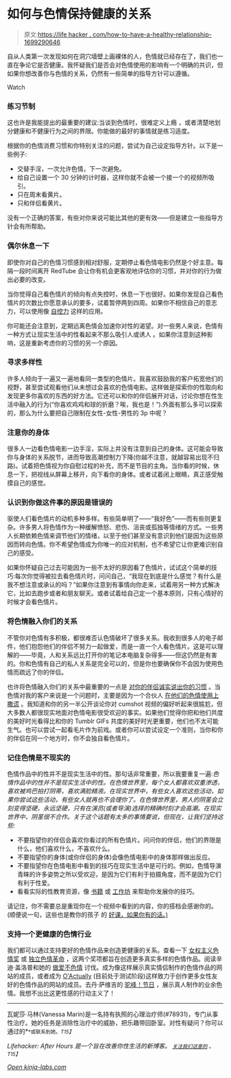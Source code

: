 # 如何与色情保持健康的关系

> 原文:[https://life hacker . com/how-to-have-a-healthy-relationship-1699290646](https://lifehacker.com/how-to-have-a-healthy-relationship-with-porn-1699290646)

自从人类第一次发现如何在洞穴墙壁上画裸体的人，色情就已经存在了，我们也一直在争论它是否健康。我怀疑我们是否会对色情使用的影响有一个明确的共识，但如果你想改善你与色情的关系，仍然有一些简单的指导方针可以遵循。

Watch

### 练习节制

这也许是我能提出的最重要的建议:当谈到色情时，很难定义上瘾 ，或者清楚地划分健康和不健康行为之间的界限。你能做的最好的事情就是练习适度。

根据你的色情消费习惯和你特别关注的问题，尝试为自己设定指导方针。以下是一些例子:

*   交替手淫，一次允许色情，下一次避免。
*   给自己设置一个 30 分钟的计时器，这样你就不会被一个接一个的视频所吸引。
*   只在周末看黄片。
*   只和伴侣看黄片。

没有一个正确的答案，有些对你来说可能比其他的更有效——但是建立一些指导方针会有所帮助。

### 偶尔休息一下

即使你对自己的色情习惯感到相对舒服，定期停止看色情电影仍然是个好主意。每隔一段时间离开 RedTube 会让你有机会更客观地评估你的习惯，并对你的行为做出必要的改变。

当你觉得自己看色情片的倾向有点失控时，休息一下也很好。如果你发现自己看色情片的次数比你愿意承认的要多，试着暂停两到四周。如果你不相信自己的意志力，可以使用像 [自控力](https://selfcontrolapp.com/) 这样的应用。

你可能还会注意到，定期远离色情会加速你对性的渴望。对一些男人来说，色情有一种方式让现实生活中的性看起来不那么吸引人或诱人 。如果你注意到这种影响，这是重新考虑你的习惯的另一个原因。

### 寻求多样性

许多人倾向于一遍又一遍地看同一类型的色情片。我喜欢鼓励我的客户拓宽他们的视野，甚至尝试观看他们从未想过会喜欢的色情电影。这样做是探索你的性取向和发现更多你喜欢的东西的好方法。它还可以和你的伴侣展开对话，讨论你想在性生活中融入的行为(“你喜欢鸡鸡和球的折磨？唉，我也是！”).外面有那么多可以探索的，那么为什么要把自己限制在女性-女性-男性的 3p 中呢？

### **注意你的身体**

很多人一边看色情电影一边手淫，实际上并没有注意到自己的身体。这可能会导致你与身体的关系脱节，进而导致高潮控制力下降(你越不注意，就越容易出现不归路)。试着把色情视为你自慰过程的补充，而不是节目的主角。当你看的时候，休息一下，把视线从屏幕上移开，向下看你的身体。或者试着闭上眼睛，真正感受触摸自己的感觉。

### 认识到你做这件事的原因是错误的

驱使人们看色情片的动机多种多样。有些简单明了——“我好色”——而有些则更复杂。许多男人将色情作为一种缓解愤怒、悲伤、沮丧或孤独等情绪的方式。一些男人长期依赖色情来调节他们的情绪，以至于他们甚至没有意识到他们是因为这些原因而转向色情。你不希望色情成为你唯一的应对机制，也不希望它让你更难识别自己的感受。

如果你怀疑自己过去可能因为一些不太好的原因看了色情片，试试这个简单的技巧:每次你觉得被拉去看色情片时，问问自己，“我现在到底是什么感觉？有什么是我不想注意或承认的吗？”如果你注意到有事情向你走来，试着用另一种方式解决它，比如去跑步或者和朋友聊天。或者试着给自己定一个基本原则，只有心情好的时候才会看色情片。

### 将色情融入你们的关系

不管你对色情有多积极，都很难否认色情破坏了很多关系。我收到很多人的电子邮件，他们抱怨他们的伴侣不努力一起做爱，而是一直一个人看色情片。这是可以理解的——毕竟，人和关系远比打开你的笔记本电脑复杂得多——但这仍然是有害的。你和色情有自己的私人关系是完全可以的，但是你也要确保你不会因为使用色情而疏远了你的伴侣。

也许将色情融入你们的关系中最重要的一点是 [对你的伴侣诚实说出你的习惯](https://lifehacker.com/study-says-youre-better-off-not-hiding-your-porn-from-1531957877) 。当色情对我的客户来说是一个问题时，主要是因为一个合伙人 [在他们的色情使用上撒谎](https://lifehacker.com/how-to-hide-your-porn-1525454917) 。我知道和你的另一半公开谈论你对 cumshot 视频的偏好听起来很尴尬，但大多数人都很现实地面对色情电影很受欢迎的事实。如果他们觉得你把和他们共度的美好时光看得比和你的 Tumblr GIFs 共度的美好时光更重要，他们也不太可能生气。也可以尝试一起看毛片作为前戏。或者你可以尝试设定一个准则，当你和你的伴侣在同一个地方时，你不会独自看色情片。

### 记住色情是不现实的

色情作品中的性并不是现实生活中的性。那句话非常重要，所以我要重复一遍:*色情作品中的性并不是现实生活中的性。在色情世界里，每个女人都喜欢双重渗透，喜欢被鸡巴拍打阴蒂，喜欢满脸精液。在现实世界中，有些女人喜欢这些活动，如果你尝试这些活动，有些女人就再也不会理你了。在色情世界里，男人的阴茎会立刻变得坚硬，永远坚硬，只有在演员(或者导演)选择的精确时刻才会高潮。在现实世界中，阴茎很不合作。关于这个话题有太多的事情要说，但现在，让我们坚持这些:*

*   不要指望你的伴侣会喜欢你看过的所有色情片。问问你的伴侣，他们的界限是什么，他们喜欢什么，不喜欢什么。
*   不要指望你的身体(或你伴侣的身体)会像色情电影中的身体那样做出反应。
*   不要指望你在色情电影中看到的技巧在现实生活中是可行的。例如，色情导演青睐的许多姿势之所以受欢迎，是因为它们有利于拍摄角度，而不是因为它们有利于性爱。
*   看看实际的性教育资源，像 [书籍](http://www.amazon.com/She-Comes-First-Thinking-Pleasuring/dp/0060538260?asc_campaign=InlineText&asc_refurl=https://lifehacker.com/how-to-have-a-healthy-relationship-with-porn-1699290646&asc_source=&tag=kinjalifehackerlink-20) 或 [工作坊](http://www.goodvibes.com/content.jhtml?id=New-GV-Events-Detail#Polk) 来帮助你发展你的技巧。

请记住，你不需要总是重现你在一个视频中看到的内容，你的搭档会感谢你的。(顺便说一句，这些也是教你的孩子 的 [好课，如果你有的话。)](https://lifehacker.com/three-key-things-to-discuss-when-talking-to-your-kids-a-1557149528)

### 支持一个更健康的色情行业

我们都可以通过支持更好的色情作品来创造更健康的关系。查看一下 [女权主义色情奖](http://www.feministpornawards.com/) 或 [独立色情革命](http://www.indiepornrevolution.com/indie-porn/) ，这两个奖项都旨在创造更多真实多样的色情作品。阅读辛迪·盖洛普和她的 [做爱不色情](http://makelovenotporn.com/) 讨伐。成为像这样展示真实情侣制作的色情作品的网站的成员，或者成为 [O'Actually](http://www.oactually.com/) (目前处于测试阶段)这样致力于创作更多女性友好的色情作品的网站的成员。去丹·萨维吉的 [驼峰！节日](http://humptour.strangertickets.com/) ，展示真人制作的业余色情。我想不出比这更性感的行动主义了！

* * *

瓦妮莎·马林(Vanessa Marin)是一名持有执照的心理治疗师(#78931)，专门从事性治疗。她的任务是消除性治疗中的威胁，把乐趣带回卧室。对性有疑问？你可以通过的[<small></small>](mailto:Vanessa.Marin@Lifehacker.com)*<small>*或联系到她。*T15】</small>*

*Lifehacker: After Hours 是一个旨在改善你性生活的新博客。 [<small>*关注我们这里的*</small>](https://twitter.com/LHAfterHours) <small>*。*T15】</small>*

*[Open *kinja-labs.com*](http://kinja-labs.com/related-widget/?posts=1664847828,1525454917,5932766&title=You%20only%20need%20one%20hand%20to%20click%20these%20related%20stories)*